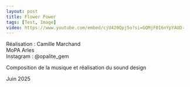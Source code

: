 ```yaml
---
layout: post
title: Flower Power
tags: [Test, Image]
video: https://www.youtube.com/embed/cjU420Qpj5o?si=GQMjF0I6nYpYAUD-
---
```


Réalisation : Camille Marchand  
MoPA Arles  
Instagram : @opalite_gem

Composition de la musique et réalisation du sound design

Juin 2025
